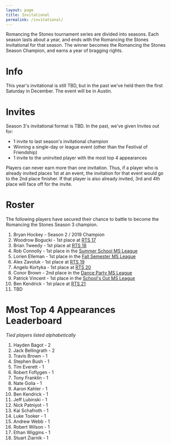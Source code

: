 ```yaml
---
layout: page
title: Invitational
permalink: /invitational/
---
```


Romancing the Stones tournament series are divided into seasons. Each season lasts about
a year, and ends with the Romancing the Stones Invitational for that season. The winner
becomes the Romancing the Stones Season Champion, and earns a year of bragging rights.

# Info

This year's invitational is still TBD, but in the past we've held them the first Saturday
in December. The event will be in Austin.

# Invites

Season 3's invitational format is TBD. In the past, we've given Invites out for:

* 1 invite to last season's invitational champion
* Winning a single-day or league event (other than the Festival of Friendship)
* 1 invite to the uninvited player with the most top 4 appearances

Players can never earn more than one invitation. Thus, if a player who is already
invited places 1st at an event, the invitation for that event would go to the 2nd place
finisher. If that player is also already invited, 3rd and 4th place will face off for
the invite.

# Roster

The following players have secured their chance to battle to become the Romancing the
Stones Season 3 champion.

1. Bryan Hockey - Season 2 / 2019 Champion
2. Woodrow Bogucki - 1st place at [RTS 17](/results/2020-01-12)
3. Brian Tweedy - 1st place at [RTS 18](/results/2020-02-29)
3. Rob Connolly - 1st place in the [Summer School MS League](/results/2020-07-24)
4. Lorien Elleman - 1st place in the [Fall Semester MS League](/results/2020-11-02)
5. Alex Zavoluk - 1st place at [RTS 19](/results/2020-11-14)
6. Angelo Kortyka - 1st place at [RTS 20](/results/2021-02-06)
7. Conor Brown - 2nd place in the [Dance Party MS League](/results/2021-02-22)
8. Patrick Vincent - 1st place in the [School's Out MS League](/results/2021-04-26)
9. Ben Kendrick - 1st place at [RTS 21](/results/2020-06-19)
10. TBD

# Most Top 4 Appearances Leaderboard

*Tied players listed alphabetically*

1. Hayden Bagot - 2
1. Jack Bellingrath - 2
1. Travis Brown - 1
1. Stephen Bush - 1
1. Tim Everett - 1
1. Robert Foflygen - 1
1. Tony Franklin - 1
1. Nate Golia - 1
1. Aaron Kahler - 1
1. Ben Kendrick - 1
1. Jeff Lubinski - 1
1. Nick Patniyot - 1
1. Kai Schafroth - 1
1. Luke Tooker - 1
1. Andrew Webb - 1
1. Robert Wilson - 1
1. Ethan Wiggins - 1
1. Stuart Ziarnik - 1


